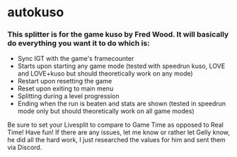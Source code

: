 # autokuso

### This splitter is for the game kuso by Fred Wood. It will basically do everything you want it to do which is:

* Sync IGT with the game's framecounter
* Starts upon starting any game mode (tested with speedrun kuso, LOVE and LOVE+kuso but should theoretically work on any mode)
* Restart upon resetting the game
* Reset upon exiting to main menu
* Splitting during a level progression
* Ending when the run is beaten and stats are shown (tested in speedrun mode only but should theoretically work on all game modes)

Be sure to set your Livesplit to compare to Game Time as opposed to Real Time!
Have fun! 
If there are any issues, let me know or rather let Gelly know, he did all the hard work, I just researched the values for him and sent them via Discord.
